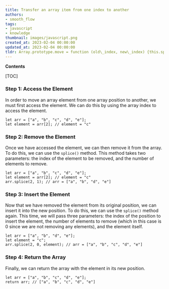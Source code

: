 ```yaml
---
title: Transfer an array item from one index to another
authors:
- smooth_flow
tags:
- javascript
- knowledge
thumbnail: images/javascript.png
created_at: 2023-02-04 00:00:00
updated_at: 2023-02-04 00:00:00
tldr: Array.prototype.move = function (old\_index, new\_index) {this.splice(new\_index, 0, this.splice(old\_index, 1)[0]);};
---
```


**Contents**

[TOC]

### Step 1: Access the Element

In order to move an array element from one array position to another, we must first access the element. We can do this by using the array index to access the element. 

```
let arr = ["a", "b", "c", "d", "e"];
let element = arr[2]; // element = "c"
```

### Step 2: Remove the Element

Once we have accessed the element, we can then remove it from the array. To do this, we can use the `splice()` method. This method takes two parameters: the index of the element to be removed, and the number of elements to remove.

```
let arr = ["a", "b", "c", "d", "e"];
let element = arr[2]; // element = "c"
arr.splice(2, 1); // arr = ["a", "b", "d", "e"]
```

### Step 3: Insert the Element

Now that we have removed the element from its original position, we can insert it into the new position. To do this, we can use the `splice()` method again. This time, we will pass three parameters: the index of the position to insert the element, the number of elements to remove (which in this case is 0 since we are not removing any elements), and the element itself.

```
let arr = ["a", "b", "d", "e"];
let element = "c";
arr.splice(2, 0, element); // arr = ["a", "b", "c", "d", "e"]
```

### Step 4: Return the Array

Finally, we can return the array with the element in its new position.

```
let arr = ["a", "b", "c", "d", "e"];
return arr; // ["a", "b", "c", "d", "e"]
```
